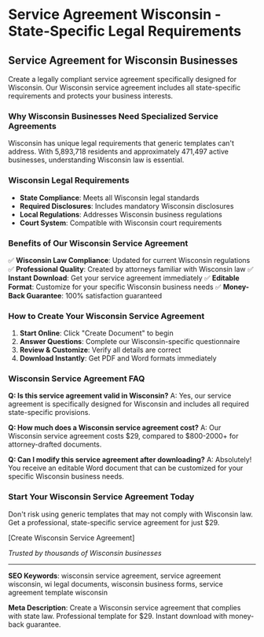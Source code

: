 # Service Agreement Wisconsin - State-Specific Legal Requirements

## Service Agreement for Wisconsin Businesses

Create a legally compliant service agreement specifically designed for Wisconsin. Our Wisconsin service agreement includes all state-specific requirements and protects your business interests.

### Why Wisconsin Businesses Need Specialized Service Agreements

Wisconsin has unique legal requirements that generic templates can't address. With 5,893,718 residents and approximately 471,497 active businesses, understanding Wisconsin law is essential.

### Wisconsin Legal Requirements

- **State Compliance**: Meets all Wisconsin legal standards
- **Required Disclosures**: Includes mandatory Wisconsin disclosures
- **Local Regulations**: Addresses Wisconsin business regulations
- **Court System**: Compatible with Wisconsin court requirements

### Benefits of Our Wisconsin Service Agreement

✅ **Wisconsin Law Compliance**: Updated for current Wisconsin regulations
✅ **Professional Quality**: Created by attorneys familiar with Wisconsin law
✅ **Instant Download**: Get your service agreement immediately
✅ **Editable Format**: Customize for your specific Wisconsin business needs
✅ **Money-Back Guarantee**: 100% satisfaction guaranteed

### How to Create Your Wisconsin Service Agreement

1. **Start Online**: Click "Create Document" to begin
2. **Answer Questions**: Complete our Wisconsin-specific questionnaire
3. **Review & Customize**: Verify all details are correct
4. **Download Instantly**: Get PDF and Word formats immediately

### Wisconsin Service Agreement FAQ

**Q: Is this service agreement valid in Wisconsin?**
A: Yes, our service agreement is specifically designed for Wisconsin and includes all required state-specific provisions.

**Q: How much does a Wisconsin service agreement cost?**
A: Our Wisconsin service agreement costs $29, compared to $800-2000+ for attorney-drafted documents.

**Q: Can I modify this service agreement after downloading?**
A: Absolutely! You receive an editable Word document that can be customized for your specific Wisconsin business needs.

### Start Your Wisconsin Service Agreement Today

Don't risk using generic templates that may not comply with Wisconsin law. Get a professional, state-specific service agreement for just $29.

[Create Wisconsin Service Agreement]

_Trusted by thousands of Wisconsin businesses_

---

**SEO Keywords**: wisconsin service agreement, service agreement wisconsin, wi legal documents, wisconsin business forms, service agreement template wisconsin

**Meta Description**: Create a Wisconsin service agreement that complies with state law. Professional template for $29. Instant download with money-back guarantee.

